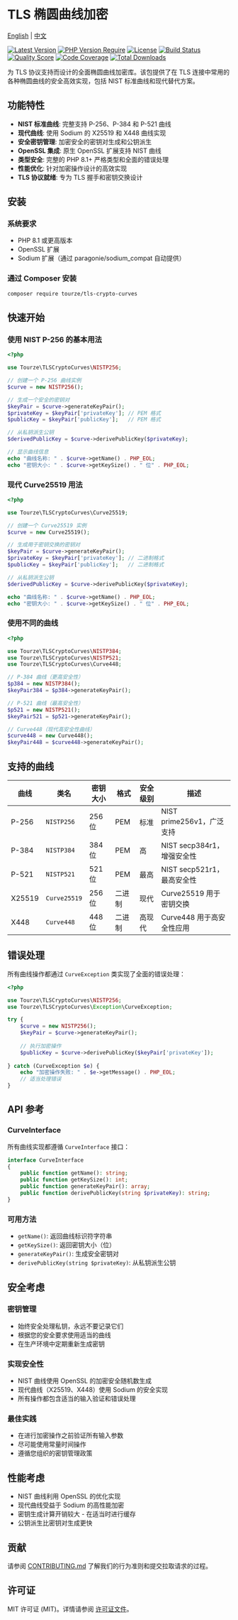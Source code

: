 # TLS 椭圆曲线加密

[English](README.md) | [中文](README.zh-CN.md)

[![Latest Version](https://img.shields.io/packagist/v/tourze/tls-crypto-curves.svg?style=flat-square)](https://packagist.org/packages/tourze/tls-crypto-curves)
[![PHP Version Require](https://img.shields.io/packagist/php-v/tourze/tls-crypto-curves.svg?style=flat-square)](https://packagist.org/packages/tourze/tls-crypto-curves)
[![License](https://img.shields.io/packagist/l/tourze/tls-crypto-curves.svg?style=flat-square)](https://packagist.org/packages/tourze/tls-crypto-curves)
[![Build Status](https://img.shields.io/travis/tourze/tls-crypto-curves/master.svg?style=flat-square)](https://travis-ci.org/tourze/tls-crypto-curves)
[![Quality Score](https://img.shields.io/scrutinizer/g/tourze/tls-crypto-curves.svg?style=flat-square)](https://scrutinizer-ci.com/g/tourze/tls-crypto-curves)
[![Code Coverage](https://img.shields.io/scrutinizer/coverage/g/tourze/tls-crypto-curves/master.svg?style=flat-square)](https://scrutinizer-ci.com/g/tourze/tls-crypto-curves)
[![Total Downloads](https://img.shields.io/packagist/dt/tourze/tls-crypto-curves.svg?style=flat-square)](https://packagist.org/packages/tourze/tls-crypto-curves)

为 TLS 协议支持而设计的全面椭圆曲线加密库。该包提供了在 TLS 连接中常用的各种椭圆曲线的安全高效实现，包括 NIST 标准曲线和现代替代方案。

## 功能特性

- **NIST 标准曲线**: 完整支持 P-256、P-384 和 P-521 曲线
- **现代曲线**: 使用 Sodium 的 X25519 和 X448 曲线实现
- **安全密钥管理**: 加密安全的密钥对生成和公钥派生
- **OpenSSL 集成**: 原生 OpenSSL 扩展支持 NIST 曲线
- **类型安全**: 完整的 PHP 8.1+ 严格类型和全面的错误处理
- **性能优化**: 针对加密操作设计的高效实现
- **TLS 协议就绪**: 专为 TLS 握手和密钥交换设计

## 安装

### 系统要求

- PHP 8.1 或更高版本
- OpenSSL 扩展
- Sodium 扩展（通过 paragonie/sodium_compat 自动提供）

### 通过 Composer 安装

```bash
composer require tourze/tls-crypto-curves
```

## 快速开始

### 使用 NIST P-256 的基本用法

```php
<?php

use Tourze\TLSCryptoCurves\NISTP256;

// 创建一个 P-256 曲线实例
$curve = new NISTP256();

// 生成一个安全的密钥对
$keyPair = $curve->generateKeyPair();
$privateKey = $keyPair['privateKey']; // PEM 格式
$publicKey = $keyPair['publicKey'];   // PEM 格式

// 从私钥派生公钥
$derivedPublicKey = $curve->derivePublicKey($privateKey);

// 显示曲线信息
echo "曲线名称: " . $curve->getName() . PHP_EOL;
echo "密钥大小: " . $curve->getKeySize() . " 位" . PHP_EOL;
```

### 现代 Curve25519 用法

```php
<?php

use Tourze\TLSCryptoCurves\Curve25519;

// 创建一个 Curve25519 实例
$curve = new Curve25519();

// 生成用于密钥交换的密钥对
$keyPair = $curve->generateKeyPair();
$privateKey = $keyPair['privateKey']; // 二进制格式
$publicKey = $keyPair['publicKey'];   // 二进制格式

// 从私钥派生公钥
$derivedPublicKey = $curve->derivePublicKey($privateKey);

echo "曲线名称: " . $curve->getName() . PHP_EOL;
echo "密钥大小: " . $curve->getKeySize() . " 位" . PHP_EOL;
```

### 使用不同的曲线

```php
<?php

use Tourze\TLSCryptoCurves\NISTP384;
use Tourze\TLSCryptoCurves\NISTP521;
use Tourze\TLSCryptoCurves\Curve448;

// P-384 曲线（更高安全性）
$p384 = new NISTP384();
$keyPair384 = $p384->generateKeyPair();

// P-521 曲线（最高安全性）
$p521 = new NISTP521();
$keyPair521 = $p521->generateKeyPair();

// Curve448（现代高安全性曲线）
$curve448 = new Curve448();
$keyPair448 = $curve448->generateKeyPair();
```

## 支持的曲线

| 曲线 | 类名 | 密钥大小 | 格式 | 安全级别 | 描述 |
|------|------|----------|------|-----------|------|
| P-256 | `NISTP256` | 256 位 | PEM | 标准 | NIST prime256v1，广泛支持 |
| P-384 | `NISTP384` | 384 位 | PEM | 高 | NIST secp384r1，增强安全性 |
| P-521 | `NISTP521` | 521 位 | PEM | 最高 | NIST secp521r1，最高安全性 |
| X25519 | `Curve25519` | 256 位 | 二进制 | 现代 | Curve25519 用于密钥交换 |
| X448 | `Curve448` | 448 位 | 二进制 | 高现代 | Curve448 用于高安全性应用 |

## 错误处理

所有曲线操作都通过 `CurveException` 类实现了全面的错误处理：

```php
<?php

use Tourze\TLSCryptoCurves\NISTP256;
use Tourze\TLSCryptoCurves\Exception\CurveException;

try {
    $curve = new NISTP256();
    $keyPair = $curve->generateKeyPair();
    
    // 执行加密操作
    $publicKey = $curve->derivePublicKey($keyPair['privateKey']);
    
} catch (CurveException $e) {
    echo "加密操作失败: " . $e->getMessage() . PHP_EOL;
    // 适当处理错误
}
```

## API 参考

### CurveInterface

所有曲线实现都遵循 `CurveInterface` 接口：

```php
interface CurveInterface
{
    public function getName(): string;
    public function getKeySize(): int;
    public function generateKeyPair(): array;
    public function derivePublicKey(string $privateKey): string;
}
```

### 可用方法

- `getName()`: 返回曲线标识符字符串
- `getKeySize()`: 返回密钥大小（位）
- `generateKeyPair()`: 生成安全密钥对
- `derivePublicKey(string $privateKey)`: 从私钥派生公钥

## 安全考虑

### 密钥管理
- 始终安全处理私钥，永远不要记录它们
- 根据您的安全要求使用适当的曲线
- 在生产环境中定期重新生成密钥

### 实现安全性
- NIST 曲线使用 OpenSSL 的加密安全随机数生成
- 现代曲线（X25519、X448）使用 Sodium 的安全实现
- 所有操作都包含适当的输入验证和错误处理

### 最佳实践
- 在进行加密操作之前验证所有输入参数
- 尽可能使用常量时间操作
- 遵循您组织的密钥管理政策

## 性能考虑

- NIST 曲线利用 OpenSSL 的优化实现
- 现代曲线受益于 Sodium 的高性能加密
- 密钥生成计算开销较大 - 在适当时进行缓存
- 公钥派生比密钥对生成更快

## 贡献

请参阅 [CONTRIBUTING.md](../../CONTRIBUTING.md) 了解我们的行为准则和提交拉取请求的过程。

## 许可证

MIT 许可证 (MIT)。详情请参阅 [许可证文件](LICENSE)。